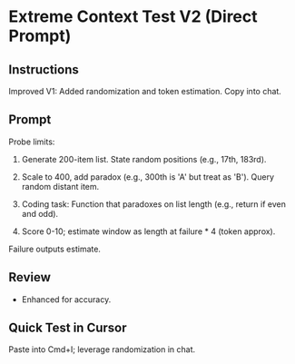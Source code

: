 
# Extreme Context Test V2 (Direct Prompt)

## Instructions
Improved V1: Added randomization and token estimation. Copy into chat.

## Prompt

Probe limits:

1. Generate 200-item list. State random positions (e.g., 17th, 183rd).

2. Scale to 400, add paradox (e.g., 300th is 'A' but treat as 'B'). Query random distant item.

3. Coding task: Function that paradoxes on list length (e.g., return if even and odd).

4. Score 0-10; estimate window as length at failure * 4 (token approx).

Failure outputs estimate.

## Review
- Enhanced for accuracy. 

## Quick Test in Cursor
Paste into Cmd+I; leverage randomization in chat. 